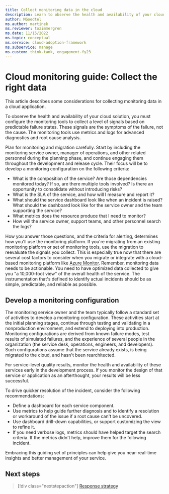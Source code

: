 ```yaml
---
title: Collect monitoring data in the cloud
description: Learn to observe the health and availability of your cloud solution to collect the right monitoring data.
author: MGoedtel
ms.author: martinek
ms.reviewer: tozimmergren
ms.date: 11/15/2022
ms.topic: conceptual
ms.service: cloud-adoption-framework
ms.subservice: manage
ms.custom: think-tank, engagement-fy23
---
```


# Cloud monitoring guide: Collect the right data

This article describes some considerations for collecting monitoring data in a cloud application.

To observe the health and availability of your cloud solution, you must configure the monitoring tools to collect a level of signals based on predictable failure states. These signals are the symptoms of the failure, not the cause. The monitoring tools use metrics and logs for advanced diagnostics and root cause analysis.

Plan for monitoring and migration carefully. Start by including the monitoring service owner, manager of operations, and other related personnel during the planning phase, and continue engaging them throughout the development and release cycle. Their focus will be to develop a monitoring configuration on the following criteria:

- What is the composition of the service? Are those dependencies monitored today? If so, are there multiple tools involved? Is there an opportunity to consolidate without introducing risks?
- What is the SLA of the service, and how will I measure and report it?
- What should the service dashboard look like when an incident is raised? What should the dashboard look like for the service owner and the team supporting the service?
- What metrics does the resource produce that I need to monitor?
- How will the service owner, support teams, and other personnel search the logs?

How you answer those questions, and the criteria for alerting, determines how you'll use the monitoring platform. If you're migrating from an existing monitoring platform or set of monitoring tools, use the migration to reevaluate the signals you collect. This is especially true now that there are several cost factors to consider when you migrate or integrate with a cloud-based monitoring platform like [Azure Monitor](/azure/azure-monitor/overview). Remember, monitoring data needs to be actionable. You need to have optimized data collected to give you "a 10,000-foot view" of the overall health of the service. The instrumentation that's defined to identify actual incidents should be as simple, predictable, and reliable as possible.

## Develop a monitoring configuration

The monitoring service owner and the team typically follow a standard set of activities to develop a monitoring configuration. These activities start at the initial planning stages, continue through testing and validating in a nonproduction environment, and extend to deploying into production. Monitoring configurations are derived from known failure modes, test results of simulated failures, and the experience of several people in the organization (the service desk, operations, engineers, and developers). Such configurations assume that the service already exists, is being migrated to the cloud, and hasn't been rearchitected.

For service-level quality results, monitor the health and availability of these services early in the development process. If you monitor the design of that service or application as an afterthought, your results will be less successful.

To drive quicker resolution of the incident, consider the following recommendations:

- Define a dashboard for each service component.
- Use metrics to help guide further diagnosis and to identify a resolution or workaround of the issue if a root cause can't be uncovered.
- Use dashboard drill-down capabilities, or support customizing the view to refine it.
- If you need verbose logs, metrics should have helped target the search criteria. If the metrics didn't help, improve them for the following incident.

Embracing this guiding set of principles can help give you near-real-time insights and better management of your service.

## Next steps

> [!div class="nextstepaction"]
> [Response strategy](./response.md)
